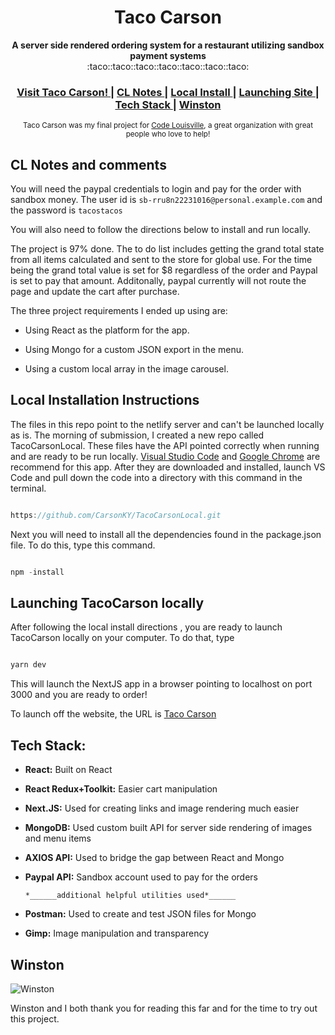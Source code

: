 <h1 align="center">Taco Carson</h1>

<div align="center">
  <strong>A server side rendered ordering system for a restaurant utilizing sandbox payment systems</strong>
</div>


<div align="center">
  :taco::taco::taco::taco::taco::taco::taco:
</div>




<div align="center">
  <h3>
    <a href="https://tacocarson.netlify.app">
      Visit Taco Carson!
    </a>
    <span> | </span>
    <a href="#">
      CL Notes
    </a>
    <span> | </span>
    <a href="#">
      Local Install
    </a>
    <span> | </span>
    <!-- <a href="#"> -->
    <!--   CLI -->
    <!-- </a> -->
    <!-- <span> | </span> -->
    <a href="#">
      Launching Site
    </a>
    <span> | </span>
    <a href="#">
      Tech Stack
    </a>
    <span> | </span>
     <a href="#">
      Winston
    </a>
  </h3>
</div>


<div align="center">

  <sub>Taco Carson was my final project for <a href=https://codelouisville.org>Code Louisville</a>, a great organization with great people who love to help!

</div>

## CL Notes and comments

  You will need the paypal credentials to login and pay for the order with sandbox money. The user id is `sb-rru8n22231016@personal.example.com` and the password is `tacostacos`
  
  You will also need to follow the directions below to install and run locally.

   The project is 97% done.  The to do list includes getting the grand total state from all items calculated and sent to the store for global use.   For the time being the grand total value is set for $8 regardless of the order and Paypal is set to pay that amount.  Additonally, paypal currently will not route the page and update the cart after purchase.

  The three project requirements I ended up using are:

 - Using React as the platform for the app.

- Using Mongo for a custom JSON export in the menu.

- Using a custom local array in the image carousel.


## Local Installation Instructions

  The files in this repo point to the netlify server and can't be launched locally as is.  The morning of submission, I created a new repo called TacoCarsonLocal.  These files have the API pointed correctly when running and are ready to be run locally. <a href=https://code.visualstudio.com>Visual Studio Code</a> and <a href=https://www.google.com/chrome>Google Chrome</a> are recommend for this app.  After they are downloaded and installed, launch VS Code and pull down the code into a directory with this command in the terminal.


  ```js

https://github.com/CarsonKY/TacoCarsonLocal.git

```

  Next you will need to install all the dependencies found in the package.json file.  To do this, type this command.

```js

npm -install

```

  

## Launching TacoCarson locally

 

  After following the local install directions , you are ready to launch TacoCarson locally on your computer.  To do that, type

```js

yarn dev

```

  This will launch the NextJS app in a browser pointing to localhost on port 3000 and you are ready to order! 

  To launch off the website, the URL is <a href=https://tacocarson.netlify.com>Taco Carson</a>


## Tech Stack:

- __React:__ Built on React

- __React Redux+Toolkit:__ Easier cart manipulation

- __Next.JS:__ Used for creating links and image rendering much easier

- __MongoDB:__ Used custom built API for server side rendering of images and menu items

- __AXIOS API:__ Used to bridge the gap between React and Mongo

- __Paypal API:__ Sandbox account used to pay for the orders
 

   `*______additional helpful utilities used*______`

- __Postman:__ Used to create and test JSON files for Mongo

- __Gimp:__ Image manipulation and transparency

## Winston

![Winston](https://carsonh.com/images/rsz_winston2.png)

Winston and I both thank you for reading this far and for the time to try out this project.
